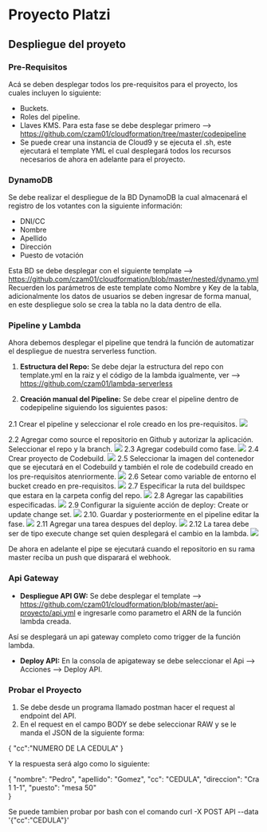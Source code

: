 # Proyecto Platzi

## Despliegue del proyeto

### Pre-Requisitos
Acá se deben desplegar todos los pre-requisitos para el proyecto, los cuales incluyen lo siguiente: 
*  Buckets.
*  Roles del pipeline.
*  Llaves KMS.
Para esta fase se debe desplegar primero --> https://github.com/czam01/cloudformation/tree/master/codepipeline 
*  Se puede crear una instancia de Cloud9 y se ejecuta el .sh, este ejecutará el template YML el cual desplegará todos los recursos necesarios de ahora en adelante para el proyecto.

### DynamoDB
Se debe realizar el despliegue de la BD DynamoDB la cual almacenará el registro de los votantes con la siguiente información:
*  DNI/CC
*  Nombre
*  Apellido
*  Dirección
*  Puesto de votación

Esta BD se debe desplegar con el siguiente template --> https://github.com/czam01/cloudformation/blob/master/nested/dynamo.yml 
Recuerden los parámetros de este template como Nombre y Key de la tabla, adicionalmente los datos de usuarios se deben ingresar de forma manual, en este despliegue solo se crea la tabla no la data dentro de ella.

### Pipeline y Lambda
Ahora debemos desplegar el pipeline que tendrá la función de automatizar el despliegue de nuestra serverless function.

1.  **Estructura del Repo:** Se debe dejar la estructura del repo con template.yml en la raiz y el código de la lambda igualmente, ver --> https://github.com/czam01/lambda-serverless

2.  **Creación manual del Pipeline:** Se debe crear el pipeline dentro de codepipeline siguiendo los siguientes pasos:

2.1  Crear el pipeline y seleccionar el role creado en los pre-requisitos.
![](https://github.com/czam01/lambda-payu/blob/master/images/i1.png)

2.2  Agregar como source el repositorio en Github y autorizar la aplicación. Seleccionar el repo y la branch.
![](https://github.com/czam01/lambda-payu/blob/master/images/i2.png)
2.3  Agregar  codebuild como fase.
![](https://github.com/czam01/lambda-payu/blob/master/images/i3.png)
2.4  Crear proyecto de Codebuild.
![](https://github.com/czam01/lambda-payu/blob/master/images/i4.png)
2.5  Seleccionar la imagen del contenedor que se ejecutará en el Codebuild y también el role de codebuild creado en los pre-requisitos atenriormente.
![](https://github.com/czam01/lambda-payu/blob/master/images/i5.png)
2.6  Setear como variable de entorno el bucket creado en pre-requisitos.
![](https://github.com/czam01/lambda-payu/blob/master/images/i6.png)
2.7  Especificar la ruta del buildspec que estara en la carpeta config del repo.
![](https://github.com/czam01/lambda-payu/blob/master/images/i7.png)
2.8  Agregar las capabilities especificadas.
![](https://github.com/czam01/lambda-payu/blob/master/images/i8.png)
2.9  Configurar la siguiente acción de deploy: Create or update change set.
![](https://github.com/czam01/lambda-payu/blob/master/images/i9.png)
2.10.  Guardar y posteriormente en el pipeline editar la fase.
![](https://github.com/czam01/lambda-payu/blob/master/images/i10.png)
2.11  Agregar una tarea despues del deploy.
![](https://github.com/czam01/lambda-payu/blob/master/images/i11.png)
2.12  La tarea debe ser de tipo execute change set quien desplegará el cambio en la lambda.
![](https://github.com/czam01/lambda-payu/blob/master/images/i12.png)

De ahora en adelante el pipe se ejecutará cuando el repositorio en su rama master reciba un push que disparará el webhook.

### Api Gateway

*  **Despliegue API GW:** Se debe desplegar el template --> https://github.com/czam01/cloudformation/blob/master/api-proyecto/api.yml e ingresarle como parametro el ARN de la función lambda creada.

Así se desplegará un api gateway completo como trigger de la función lambda.

*  **Deploy API:** En la consola de apigateway se debe seleccionar el Api --> Acciones --> Deploy API.


### Probar el Proyecto

1.  Se debe desde un programa llamado postman hacer el request al endpoint del API.
2.  En el request en el campo BODY se debe seleccionar RAW y se le manda el JSON de la siguiente forma:

{
  "cc":"NUMERO DE LA CEDULA"
}

Y la respuesta será algo como lo siguiente:

{
  "nombre": "Pedro",
  "apellido": "Gomez",
  "cc": "CEDULA",
  "direccion": "Cra 1 1-1",
  "puesto": "mesa 50"  
}

Se puede tambien probar por bash con el comando
curl -X POST API --data '{"cc":"CEDULA"}' 





